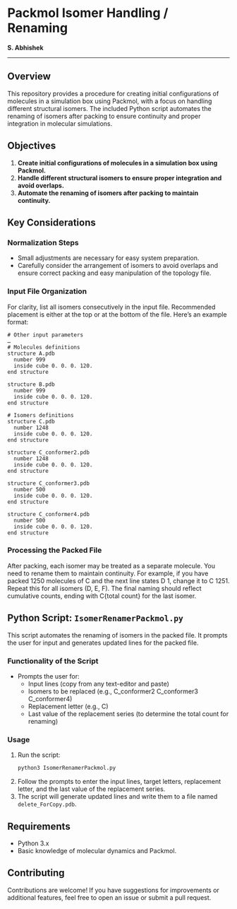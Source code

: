 # Packmol Isomer Handling / Renaming
**S. Abhishek**  

---

## Overview

This repository provides a procedure for creating initial configurations of molecules in a simulation box using Packmol, with a focus on handling different structural isomers. The included Python script automates the renaming of isomers after packing to ensure continuity and proper integration in molecular simulations.

## Objectives

1. **Create initial configurations of molecules in a simulation box using Packmol.**
2. **Handle different structural isomers to ensure proper integration and avoid overlaps.**
3. **Automate the renaming of isomers after packing to maintain continuity.**

## Key Considerations

### Normalization Steps
- Small adjustments are necessary for easy system preparation.
- Carefully consider the arrangement of isomers to avoid overlaps and ensure correct packing and easy manipulation of the topology file.

### Input File Organization
For clarity, list all isomers consecutively in the input file. Recommended placement is either at the top or at the bottom of the file. Here’s an example format:

```plaintext
# Other input parameters
…
# Molecules definitions
structure A.pdb
  number 999
  inside cube 0. 0. 0. 120.
end structure

structure B.pdb
  number 999
  inside cube 0. 0. 0. 120.
end structure

# Isomers definitions
structure C.pdb
  number 1248
  inside cube 0. 0. 0. 120.
end structure
 
structure C_conformer2.pdb
  number 1248
  inside cube 0. 0. 0. 120.
end structure

structure C_conformer3.pdb
  number 500
  inside cube 0. 0. 0. 120.
end structure

structure C_conformer4.pdb
  number 500
  inside cube 0. 0. 0. 120.
end structure
```

### Processing the Packed File
After packing, each isomer may be treated as a separate molecule. You need to rename them to maintain continuity. For example, if you have packed 1250 molecules of C and the next line states D 1, change it to C 1251. Repeat this for all isomers (D, E, F). The final naming should reflect cumulative counts, ending with C{total count} for the last isomer.

## Python Script: `IsomerRenamerPackmol.py`

This script automates the renaming of isomers in the packed file. It prompts the user for input and generates updated lines for the packed file.

### Functionality of the Script
- Prompts the user for:
  - Input lines (copy from any text-editor and paste)
  - Isomers to be replaced (e.g., C_conformer2 C_conformer3 C_conformer4)
  - Replacement letter (e.g., C)
  - Last value of the replacement series (to determine the total count for renaming)

### Usage

1. Run the script:
   ```bash
   python3 IsomerRenamerPackmol.py
   ```
2. Follow the prompts to enter the input lines, target letters, replacement letter, and the last value of the replacement series.
3. The script will generate updated lines and write them to a file named `delete_ForCopy.pdb`.

## Requirements

- Python 3.x
- Basic knowledge of molecular dynamics and Packmol.

## Contributing

Contributions are welcome! If you have suggestions for improvements or additional features, feel free to open an issue or submit a pull request.
